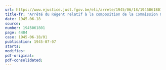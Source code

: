 ```yaml
---
url: https://www.ejustice.just.fgov.be/eli/arrete/1945/06/18/1945061801/justel
title-fr: "Arrêté du Régent relatif à la composition de la Commission militaire spéciale, prévue à l'article 18 de la loi du 15 septembre 1924 sur la position et l'avancement des officiers"
date: 1945-06-18
source:
number: 1945061801
page: 4404
case: 1945-06-18/01
publication: 1945-07-07
starts:
modifies:
pdf-original:
pdf-consolidated:
---
```


